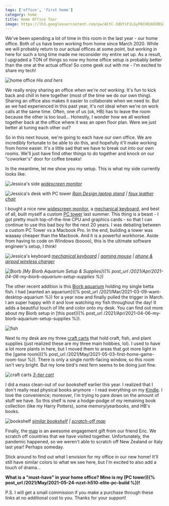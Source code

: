 ```yaml
---
tags: ['office', 'first home']
category: home
title: Home Office Tour
image: https://lh3.googleusercontent.com/pw/ACtC-3dUYiF1LGyF0CHEUUG9EGxSzTaS_AqNO1K8SW9W2-kBAE6di2tfiI9pfXrZxXj5vRigPj5cVmgVl-a0AIawGHXz3mjuJdryBAeoTQbmBGlHmQB3VnbvlWyJEMA1L2I7SfvK65fHFrruIL2q_4Go1XikiA=w1000-h667-no?authuser=0
---
```


We've been spending a lot of time in this room in the last year - our home office. Both of us have been working from home since March 2020. While we will probably return to our actual offices at some point, but working in here for such a long time made me reconsider my entire set up. As a result, I upgraded a TON of things so now my home office setup is probably better than the one at the actual office! So come geek out with me - I'm excited to share my tech!

![home office](https://lh3.googleusercontent.com/pw/ACtC-3dUYiF1LGyF0CHEUUG9EGxSzTaS_AqNO1K8SW9W2-kBAE6di2tfiI9pfXrZxXj5vRigPj5cVmgVl-a0AIawGHXz3mjuJdryBAeoTQbmBGlHmQB3VnbvlWyJEMA1L2I7SfvK65fHFrruIL2q_4Go1XikiA=w1000-h667-no?authuser=0)
*His and hers*

We really enjoy sharing an office *when we're not working.* It's fun to kick back and chill in here together (most of the time we do our own thing). Sharing an office also makes it easier to collaborate when we need to. But as we had experienced in this past year, it's not ideal when we're on work calls at the same time. Often, one of us (ok, HB) has to leave the room because the other is too loud... Honestly, I wonder how we all worked together back at the office where it was an open floor plan. Were we just better at tuning each other out?

So in this next house, we're going to each have our own office. We are incredibly fortunate to be able to do this, and hopefully it'll make working from home easier. It's a little sad that we have to break out into our own rooms. We'll just have find other things to do together and knock on our "coworker's" door for coffee breaks!

In the meantime, let me show you my setup. This is what my side currently looks like:

![Jessica's side](https://lh3.googleusercontent.com/pw/ACtC-3d-dXMV2Xd9X7xRiP81qvQiCv7e04E6P4CHNnCCZxxuTK51WQTNfNN_C7JJd2IpJScd_4lt6p1syuyS7e5_t52QSm0wdki0X9pDd1DN5rZmeTU5BrEoKezVinWHnfFWCovJLP8I9nkQFjhyTzdfb9twNQ=w1000-h667-no?authuser=0)
*[widescreen monitor](https://amzn.to/3gxAnp5)*

![Jessica's desk with PC tower](https://lh3.googleusercontent.com/pw/ACtC-3ea85rrxIyQqNcq2Wdx1VSWVv_SkDAlywhBUSFtqMrfYUjRBJ-2u0ZfJqBg-ZBZRfE1PSNH19f8OkZxaAfv05KqjWU5icptjwHF6hfQcZk9T1mjSw-61MoiuUGuVAYVvbCpoOmlRMxux2aBS_Eln-YBYg=w1000-h667-no?authuser=0)
*[Rain Design laptop stand](https://amzn.to/3gQIAVt) | [faux leather chair](https://amzn.to/3gObGou)*

I bought a nice new [widescreen monitor](https://amzn.to/3gxAnp5), a [mechanical keyboard](https://amzn.to/2QPZyIM), and best of all, built myself a custom [PC tower](https://photos.app.goo.gl/zGfBjvucU7Uq8dFu5) last summer. This thing is a beast - I got pretty much top-of-the-line CPU and graphics cards - so that I can continue to use this bad boy for the next 20 years. I was debating between a custom PC Tower vs a Macbook Pro. In the end, building a tower was waaaay cheaper than the Macbook. And it is a powerful workhorse. Aside from having to code on Windows (boooo), this is the ultimate software engineer's setup, I think!

![Jessica's keyboard](https://lh3.googleusercontent.com/pw/ACtC-3eSNcteX6U5jYEmPUUATZWjymDW4ioUwX9vZPHp3ROEThjRds4Qs5zP7WwC1TKGd6lHDqPjUJVWOCAF8kK5ZbT3h80RJ_DEgulsivIHRC_IRIL_rB5JtvLtV9YgG9QtdaTJnT6jbTNqwIf3bzfYPURTjw=w1000-h667-no?authuser=0)
*[mechanical keyboard](https://amzn.to/2QPZyIM) | [gaming mouse](https://amzn.to/2QQRuYq) | [phone & airpod wireless charger](https://amzn.to/3nvpd6q)*

![Biorb](https://lh3.googleusercontent.com/YXS_xXTTE9IuYzIfTbcQ0XrLAQXCllxNYBE7CWPwUazM05mLfFDhHSBfQ5-xLT1R-WQo3MDc6mYJiLf_DQzEoCMm26-N6Rm977MtxgFTbTtKu80lFvZjQ2BX-gyw98iszMY_WAF_JBgtIp6U1fhAQuNyPjvgN1d4fpPOezKjR7HwqJwd21Jh8C9EYePpS0QPkj4Qwproc94Zzgb3zZhDmT8iUX323EowIjW7_6vpziXWgodof1XomFmgt0fbV7Y8O5gtkVUtXZZ4v6NWceyrZY4PnAKkgAReyfLqcq4vysH5y73VOpM0KD_PRTx_KAO48LME_kXC8rgYdwKBhBUD0d6-XDg6qdgsVUIhzai1p6gJuEUUW_tA5n5qTPXyyjCVhhjqbj0CnTO0zNHcgJWBTZUbEyvo0tfts-c7xe8bvN--RC0OUg3OGFB-EEAlDy8MMJ3dlmUSyYAZBsW2-ur8zR8SVln3W7hBRd2tRDLdjG0OKhBpy3Tc2Kh2kmq4uJVxkez040g3dwR34uqtF9tMaLC956qhCae-rpjKSfsJElquqFSXyqSmrL4MctusPmpq44siE6rFcev_vNkOJpyKZpkdxE5Gqb_3jPk860wpBJ691Xhvbe7A4GTHtdf2bqDE3J7KdcVR8Y4S1KlUK-goVhZeGMsfFVCyMfmyj4o7UTaAEzpJMatzzZpbfALo6rqdlSRjGHRcKa4J5By2_xIhLLuvEQiz0x8oAUwCS7g6306haSIhIrx6rGb0BTr-Hd_uWnoi9HFlGD77qzDWHV8=s1029-no?authuser=0)
*[My Biorb Aquarium Setup & Supplies]({% post_url /2021/Apr/2021-04-06-my-biorb-aquarium-setup-supplies %})*

The other recent addition is this [Biorb aquarium](https://amzn.to/3bCWmbj) holding my single betta fish. I had [wanted an aquarium]({% post_url /2021/Mar/2021-03-09-want-desktop-aquarium %}) for a year now and finally pulled the trigger in March. I am super happy with it and love watching my fish throughout the day! It adds a beautiful touch of life and color onto my desk. You can find out more about my Biorb setup in [this post]({% post_url /2021/Apr/2021-04-06-my-biorb-aquarium-setup-supplies %}).

![fish](https://lh3.googleusercontent.com/pw/ACtC-3dwEXrg3kQU2IEg80LzToTgSqi6U9n3pXPNg99NN0Woah7k-dd9Xgl63j0KTyuPNqrg571YGoMjwvpUTWPJTchTsJOPYHtMxzI0nKI2yUxi0RHJWHwhdsL5_NfFaTUFq3PLLyYL9aBncPovIWZoQeNGZQ=w1000-h667-no?authuser=0)

Next to my desk are my three [craft carts](https://amzn.to/3nf9asG) that hold craft, fish, and plant supplies (just realized these are my three main hobbies, lol). I used to have a lot more plants in here, but I moved them to areas that got more light in the [game room]({% post_url /2021/May/2021-05-03-first-home-game-room-tour %}). There is only a single north-facing window, so this room isn't very bright. But my lone bird's nest fern seems to be doing just fine.

![craft carts](https://lh3.googleusercontent.com/pw/ACtC-3e6ZXSNNt_bFQa6TqzmX21_HdL82Hj6IeLJOetUa5XaebV5_56Z9zap5QopfwqyxA-bTb9BEezGRql6sjt6nrLoTgMI2AJltjoU5ftDDcvQS5jxOuZlcbBfc3QAcjcmOJytkO_BxV-0ab8yFsB74Aj1gw=w501-h751-no?authuser=0)
*[3-tier cart](https://amzn.to/3nf9asG)*

I did a mass clean-out of our bookshelf earlier this year. I realized that I don't really read physical books anymore - I read everything on my [Kindle](https://amzn.to/3e1tQkS). I love the convenience; moreover, I'm trying to pare down on the amount of stuff we have. So this shelf is now a hodge-podge of my remaining book collection (like my Harry Potters), some memory/yearbooks, and HB's books.

![bookshelf](https://lh3.googleusercontent.com/pw/ACtC-3e0m8vXTGsVCYMQAE_kk6jgdNh7cDsMeslJyCQS7gWy-hFNbXgtrIDSw-wob8zvg2-0KuK_IWPGwpKr1nsBb49uGiJ3nNfuCh60cXYzTYnAPaYkC4sIt2-u8EKujSKxCm4YfgHmvYjItnik12yT0N6wjw=w1000-h667-no?authuser=0)
*[similar bookshelf](https://amzn.to/3vgCD8i) | [scratch-off map](https://amzn.to/2PhkJmC)*

Finally, the [map](https://amzn.to/2PhkJmC) is an awesome engagement gift from our friend Eric. We scratch off countries that we have visited together. Unfortunately, the pandemic happened, so we weren't able to scratch off New Zealand or Italy last year! Perhaps someday.

Stick around to find out what I envision for my office in our new home! It'll still have similar colors to what we see here, but I'm excited to also add a touch of drama...

**What is a "must-have" in your home office? Mine is my [PC tower]({% post_url /2021/May/2021-05-24-nzxt-h510-elite-pc-build %})!**

P.S. I will get a small commission if you make a purchase through these links at no additional cost to you. Thanks for your support!